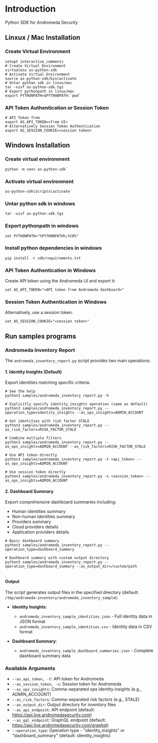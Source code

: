 # Introduction

Python SDK for Andromeda Security

## Linxux / Mac Installation

### Create Virtual Environment

```shell
setopt interactive_comments
# Create Virtual Environment
virtualenv as-python-sdk
# Activate Virtual Environment
source as-python-sdk/bin/activate
# Untar python sdk in linux/mac
tar -xzvf as-python-sdk.tgz
# Export pythonpath in linux/mac
export PYTHONPATH=$PYTHONPATH:`pwd`
```

### API Token Authentication or Session Token

```shell
# API Token from
export AS_API_TOKEN=<from UI>
# Alternatively Session Token Authentication
export AS_SESSION_COOKIE=<session token>
```

## Windows Installation

### Create virtual environment

```shell
python -m venv as-python-sdk`
```

### Activate virtual environment

```shell
as-python-sdk\Scripts\activate`
```

### Untar python sdk in windows

```shell
tar -xzvf as-python-sdk.tgz
```

### Export pythonpath in windows

```shell
set PYTHONPATH="%PYTHONPATH%;%CD%"
```

### Install python dependencies in windows

```shell
pip install -r sdk/requirements.txt
```

### API Token Authentication in Windows

Create API token using the Andromeda UI and export it:

```shell
set AS_API_TOKEN="<API token from Andromeda dashboard>"
```

### Session Token Authentication in Windows

Alternatively, use a session token:

```shell
set AS_SESSION_COOKIE="<session token>"
```

## Run samples programs

### Andromeda Inventory Report

The `andromeda_inventory_report.py` script provides two main operations:

#### 1. Identity Insights (Default)

Export identities matching specific criteria:

```shell
# See the help
python3 samples/andromeda_inventory_report.py -h

# Explicitly specify identity_insights operation (same as default)
python3 samples/andromeda_inventory_report.py --operation_type=identity_insights --as_ops_insights=ADMIN_ACCOUNT

# Get identities with risk factor STALE
python3 samples/andromeda_inventory_report.py --as_risk_factors=RISK_FACTOR_STALE

# Combine multiple filters
python3 samples/andromeda_inventory_report.py --as_ops_insights=ADMIN_ACCOUNT --as_risk_factors=RISK_FACTOR_STALE

# Use API token directly
python3 samples/andromeda_inventory_report.py -t <api_token> --as_ops_insights=ADMIN_ACCOUNT

# Use session token directly
python3 samples/andromeda_inventory_report.py -s <session_token> --as_ops_insights=ADMIN_ACCOUNT

```

#### 2. Dashboard Summary

Export comprehensive dashboard summaries including:

- Human identities summary
- Non-human identities summary
- Providers summary
- Cloud providers details
- Application providers details

```shell
# Basic dashboard summary
python3 samples/andromeda_inventory_report.py --operation_type=dashboard_summary

# Dashboard summary with custom output directory
python3 samples/andromeda_inventory_report.py --operation_type=dashboard_summary --as_output_dir=/custom/path


```

#### Output

The script generates output files in the specified directory (default: `/tmp/andromeda-inventory/andromeda_inventory_sample`):

- **Identity Insights**:
  - `andromeda_inventory_sample_identities.json` - Full identity data in JSON format
  - `andromeda_inventory_sample_identities.csv` - Identity data in CSV format

- **Dashboard Summary**:
  - `andromeda_inventory_sample_dashboard_summaries.json` - Complete dashboard summary data

### Available Arguments

- `--as_api_token, -t`: API token for Andromeda
- `--as_session_token, -s`: Session token for Andromeda
- `--as_ops_insights`: Comma-separated ops identity insights (e.g., ADMIN_ACCOUNT)
- `--as_risk_factors`: Comma-separated risk factors (e.g., STALE)
- `--as_output_dir`: Output directory for inventory files
- `--as_api_endpoint`: API endpoint (default: <https://api.live.andromedasecurity.com>)
- `--as_gql_endpoint`: GraphQL endpoint (default: <https://api.live.andromedasecurity.com/graphql>)
- `--operation_type`: Operation type - "identity_insights" or "dashboard_summary" (default: identity_insights)
